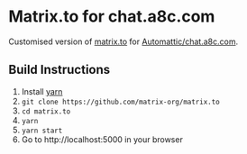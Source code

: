 # Matrix.to for chat.a8c.com
Customised version of [matrix.to](https://github.com/matrix-org/matrix.to) for [Automattic/chat.a8c.com](https://github.com/Automattic/chat.a8c.com).

## Build Instructions

1. Install [yarn](https://classic.yarnpkg.com/en/docs/install)
1. `git clone https://github.com/matrix-org/matrix.to`
1. `cd matrix.to`
1. `yarn`
1. `yarn start`
1. Go to http://localhost:5000 in your browser
